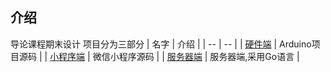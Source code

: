 ## 介绍
导论课程期末设计
项目分为三部分
| 名字 | 介绍 |
| -- | -- |
| [硬件端](./Hardwave-Arduino) | Arduino项目源码 |
| [小程序端](./WechatProject) | 微信小程序源码 |
| [服务器端](./Server-Go) | 服务器端,采用Go语言 |
